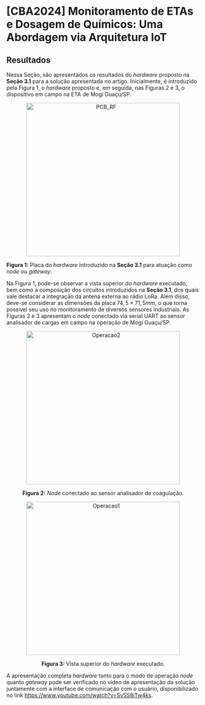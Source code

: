 # [CBA2024] Monitoramento de ETAs e Dosagem de Químicos: Uma Abordagem via Arquitetura IoT

## Resultados

Nessa Seção, são apresentados os resultados do _hardware_ proposto na __Seção 3.1__ para a solução apresentada no artigo. Inicialmente, é introduzido pela Figura 1, o _hardware_ proposto e, em seguida, nas Figuras 2 e 3, o dispositivo em campo na ETA de Mogi Guaçu/SP.

<p align="center">
  <img src="https://github.com/user-attachments/assets/0a6a737a-4fe1-4ac1-a2b9-3f4ec2e0305a" alt="PCB_RF" width="400"/>
  <p><b>Figura 1:</b> Placa do <i>hardware</i> introduzido na <b>Seção 3.1</b> para atuação como <i>node</i> ou <i>gateway</i>.</p>
</p>

Na Figura 1, pode-se observar a vista superior do _hardware_ executado, bem como a composição dos circuitos introduzidos na __Seção 3.1__, dos quais vale destacar a integração da antena externa ao rádio LoRa. Além disso, deve-se considerar as dimensões da placa $74,5 \times 71,5 mm$, o que torna possível seu uso no monitoramento de diversos sensores industriais. As Figuras 2 e 3 apresentam o _node_ conectado via serial UART ao sensor analisador de cargas em campo na operação de Mogi Guaçu/SP.

<div align="center">
  <img src="https://github.com/user-attachments/assets/b6733cc1-37bc-4bf8-a86e-6cd8c1582790" alt="Operacao2" width="400"/>
  <p><b>Figura 2:</b> <i>Node</i> conectado ao sensor analisador de coagulação.</p>
</div>

<div align="center">
  <img src="https://github.com/user-attachments/assets/365aa2f1-d0d3-4be2-b421-4409b4330b71" alt="Operacao1" width="400"/>
  <p><b>Figura 3:</b> Vista superior do <i>hardware</i> executado.</p>
</div>

A apresentação completa _hardware_ tanto para o modo de operação _node_ quanto _gateway_ pode ser verificado no vídeo de apresentação da solução juntamente com a interface de comunicação com o usuário, disponibilizado no link https://www.youtube.com/watch?v=Sv5S8iTw4ks.
